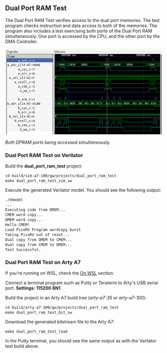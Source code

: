 ## Dual Port RAM Test

The Dual Port RAM Test verifies access to the dual port memories. The test program checks instruction and data access to both of the memories. The program also includes a test exercising both ports of the Dual Port RAM simultaneously. One port is accessed by the CPU, and the other port by the DMA Controller.

![DPRAM simultaneous access.](assets/dpram_simultaneous_access.png)

*Both DPRAM ports being accessed simultaneously.*

### Dual Port RAM Test on Verilator

Build the **dual_port_ram_test** project:

```
cd build/sim-a7-100/gw/projects/dual_port_ram_test
make dual_port_ram_test_sim_sw
```

Execute the generated Verilator model. You should see the following output:

```
./Vmodel
...
Executing code from DMEM...
CMEM word copy...
DMEM word copy...
Hello CMEM!
Load PicoRV Program wordcopy_burst
Taking PicoRV out of reset...
Dual copy from DMEM to CMEM...
Dual copy from CMEM to DMEM...
Test Successful.
```

### Dual Port RAM Test on Arty A7

If you're running on WSL, check the [On WSL](https://boxlambda.readthedocs.io/en/latest/installation/#on-wsl) section.

Connect a terminal program such as Putty or Teraterm to Arty's USB serial port. **Settings: 115200 8N1**.

Build the project in an Arty A7 build tree (*arty-a7-35* or *arty-a7-100*):

```
cd build/arty-a7-100/gw/projects/dual_port_ram_test
make dual_port_ram_test_bit_sw
```

Download the generated bitstream file to the Arty A7:

```
make dual_port_ram_test_load
```

In the Putty terminal, you should see the same output as with the Verilator test build above.
